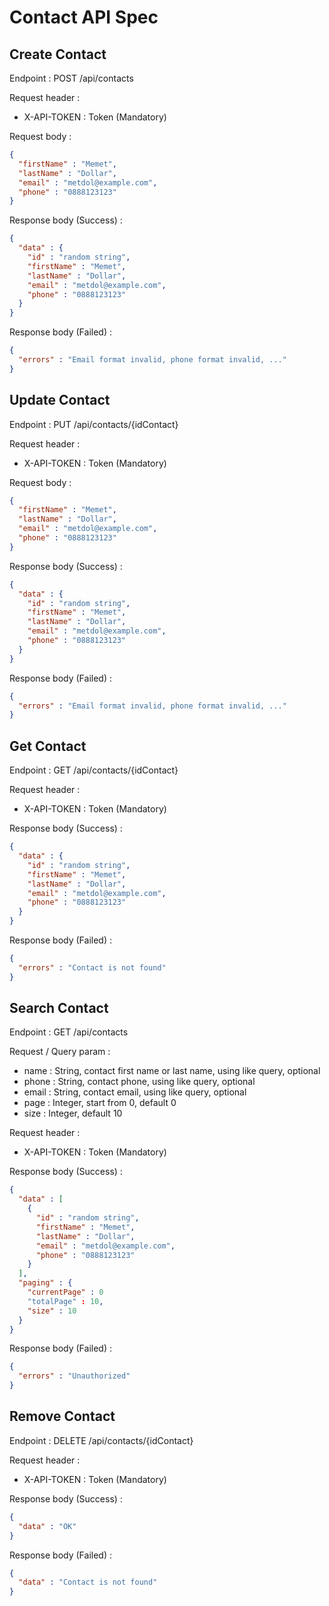 # Contact API Spec

## Create Contact

Endpoint : POST /api/contacts

Request header :

- X-API-TOKEN : Token (Mandatory)

Request body :
```json
{
  "firstName" : "Memet",
  "lastName" : "Dollar",
  "email" : "metdol@example.com",
  "phone" : "0888123123"
}
```

Response body (Success) :
```json
{
  "data" : {
    "id" : "random string",
    "firstName" : "Memet",
    "lastName" : "Dollar",
    "email" : "metdol@example.com",
    "phone" : "0888123123"
  }
}
```

Response body (Failed) :
```json
{
  "errors" : "Email format invalid, phone format invalid, ..."
}
```

## Update Contact

Endpoint : PUT /api/contacts/{idContact}

Request header :

- X-API-TOKEN : Token (Mandatory)

Request body :
```json
{
  "firstName" : "Memet",
  "lastName" : "Dollar",
  "email" : "metdol@example.com",
  "phone" : "0888123123"
}
```

Response body (Success) :
```json
{
  "data" : {
    "id" : "random string",
    "firstName" : "Memet",
    "lastName" : "Dollar",
    "email" : "metdol@example.com",
    "phone" : "0888123123"
  }
}
```

Response body (Failed) :
```json
{
  "errors" : "Email format invalid, phone format invalid, ..."
}
```

## Get Contact

Endpoint : GET /api/contacts/{idContact}

Request header :

- X-API-TOKEN : Token (Mandatory)

Response body (Success) :
```json
{
  "data" : {
    "id" : "random string",
    "firstName" : "Memet",
    "lastName" : "Dollar",
    "email" : "metdol@example.com",
    "phone" : "0888123123"
  }
}
```

Response body (Failed) :
```json
{
  "errors" : "Contact is not found"
}
```

## Search Contact

Endpoint : GET /api/contacts

Request / Query param :

- name : String, contact first name or last name, using like query, optional
- phone : String, contact phone, using like query, optional
- email : String, contact email, using like query, optional
- page : Integer, start from 0, default 0
- size : Integer, default 10

Request header :

- X-API-TOKEN : Token (Mandatory)

Response body (Success) :
```json
{
  "data" : [
    {
      "id" : "random string",
      "firstName" : "Memet",
      "lastName" : "Dollar",
      "email" : "metdol@example.com",
      "phone" : "0888123123"
    }
  ],
  "paging" : {
    "currentPage" : 0
    "totalPage" : 10,
    "size" : 10
  }
}
```

Response body (Failed) :
```json
{
  "errors" : "Unauthorized"
}
```

## Remove Contact

Endpoint : DELETE /api/contacts/{idContact}

Request header :

- X-API-TOKEN : Token (Mandatory)

Response body (Success) :
```json
{
  "data" : "OK"
}
```

Response body (Failed) :
```json
{
  "data" : "Contact is not found"
}
```
